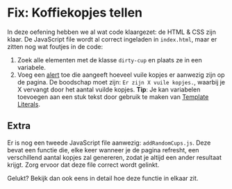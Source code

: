 # Fix: Koffiekopjes tellen

In deze oefening hebben we al wat code klaargezet: de HTML & CSS zijn klaar. De JavaScript file wordt al correct ingeladen in `index.html`, maar er zitten nog wat foutjes in de code:

1. Zoek alle elementen met de klasse `dirty-cup` en plaats ze in een variabele.
2. Voeg een [alert](https://developer.mozilla.org/en-US/docs/Web/API/Window/alert) toe die aangeeft hoeveel vuile kopjes er aanwezig zijn op de pagina. De boodschap moet zijn: `Er zijn X vuile kopjes.`, waarbij je X vervangt door het aantal vuilde kopjes.
   **Tip**: Je kan variabelen toevoegen aan een stuk tekst door gebruik te maken van [Template Literals](https://developer.mozilla.org/en-US/docs/Web/JavaScript/Reference/Template_literals).

## Extra

Er is nog een tweede JavaScript file aanwezig: `addRandomCups.js`. 
Deze bevat een functie die, elke keer wanneer je de pagina refresht, een verschillend aantal kopjes zal genereren, zodat je altijd een ander resultaat krijgt. 
Zorg ervoor dat deze file correct wordt gelinkt.

Gelukt? Bekijk dan ook eens in detail hoe deze functie in elkaar zit.
